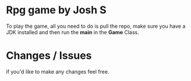 # Rpg game by Josh S 
To play the game, all you need to do is pull the repo, make sure you have a JDK installed and then run the **main** in the **Game** Class.

# Changes / Issues
if you'd like to make any changes feel free.
